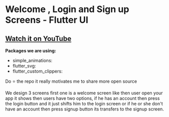 # Welcome , Login and Sign up Screens - Flutter UI

## [Watch it on YouTube](  )

**Packages we are using:**

- simple_animations: 
- flutter_svg: 
- flutter_custom_clippers:


Do ⭐ the repo it really motivates me to share more open source

We design 3 screens first one is a welcome screen like then user open your app it shows then users have two options, 
if he has an account then press the login button and it just shifts him to the login screen or 
if he or she don't have an account then press signup button its transfers to the signup screen.